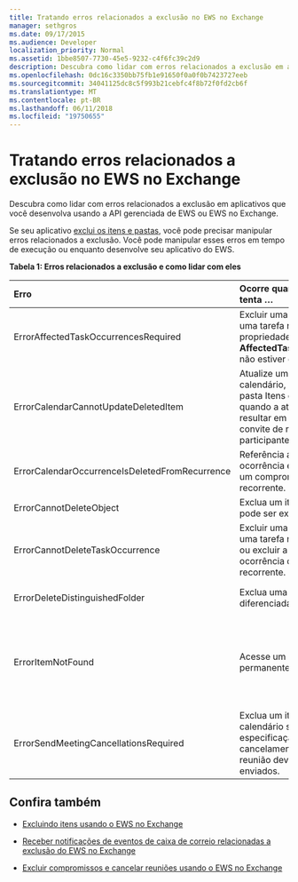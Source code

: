 ```yaml
---
title: Tratando erros relacionados a exclusão no EWS no Exchange
manager: sethgros
ms.date: 09/17/2015
ms.audience: Developer
localization_priority: Normal
ms.assetid: 1bbe8507-7730-45e5-9232-c4f6fc39c2d9
description: Descubra como lidar com erros relacionados a exclusão em aplicativos que você desenvolva usando a API gerenciada de EWS ou EWS no Exchange.
ms.openlocfilehash: 0dc16c3350bb75fb1e91650f0a0f0b7423727eeb
ms.sourcegitcommit: 34041125dc8c5f993b21cebfc4f8b72f0fd2cb6f
ms.translationtype: MT
ms.contentlocale: pt-BR
ms.lasthandoff: 06/11/2018
ms.locfileid: "19750655"
---
```

# <a name="handling-deletion-related-errors-in-ews-in-exchange"></a>Tratando erros relacionados a exclusão no EWS no Exchange

Descubra como lidar com erros relacionados a exclusão em aplicativos que você desenvolva usando a API gerenciada de EWS ou EWS no Exchange.
  
Se seu aplicativo [exclui os itens e pastas](deleting-items-by-using-ews-in-exchange.md), você pode precisar manipular erros relacionados a exclusão. Você pode manipular esses erros em tempo de execução ou enquanto desenvolve seu aplicativo do EWS.
  
**Tabela 1: Erros relacionados a exclusão e como lidar com eles**

|**Erro**|**Ocorre quando você tenta …**|**Manipulá-lo pelo …**|
|:-----|:-----|:-----|
|ErrorAffectedTaskOccurrencesRequired  <br/> |Excluir uma instância de uma tarefa recorrente e a propriedade **AffectedTaskOccurrence** não estiver definida.  <br/> |A configuração da propriedade **AffectedTaskOccurrence** e tentar novamente a exclusão.  <br/> |
|ErrorCalendarCannotUpdateDeletedItem  <br/> |Atualize um item de calendário, localizado na pasta Itens excluídos quando a atualização for resultar em enviando um convite de reunião a participantes.  <br/> |Cancelando a atualização ou mover o item de calendário de volta para a pasta de calendário padrão e atualizar o item de calendário.  <br/> |
|ErrorCalendarOccurrenceIsDeletedFromRecurrence  <br/> |Referência a uma ocorrência excluída de um compromisso recorrente.  <br/> |Removendo uma referência a uma ocorrência excluída.  <br/> |
|ErrorCannotDeleteObject  <br/> |Exclua um item que não pode ser excluído.  <br/> |Sair de tentativas para excluir o item.  <br/> |
|ErrorCannotDeleteTaskOccurrence  <br/> |Excluir uma ocorrência de uma tarefa nonrecurring ou excluir a última ocorrência de uma tarefa recorrente.  <br/> |Excluindo uma tarefa nonrecurring ou sair tenta excluir a última ocorrência de uma tarefa recorrente.  <br/> |
|ErrorDeleteDistinguishedFolder  <br/> |Exclua uma pasta diferenciada.  <br/> |Indicando que as pastas padrão não podem ser excluídas.  <br/> |
|ErrorItemNotFound  <br/> |Acesse um item excluído permanentemente.  <br/> |Removendo referências a um item quando ele é excluído do repositório. Se um item é recuperado, certifique-se de que você restabelecer referências necessárias para o cliente.  <br/> |
|ErrorSendMeetingCancellationsRequired  <br/> |Exclua um item de calendário sem especificação se cancelamentos de reunião devem ser enviados.  <br/> |Especificando que cancelamentos de reunião deve ou não deve ser enviada.  <br/> |
   
## <a name="see-also"></a>Confira também


- [Excluindo itens usando o EWS no Exchange](deleting-items-by-using-ews-in-exchange.md)
    
- [Receber notificações de eventos de caixa de correio relacionadas a exclusão do EWS no Exchange](pull-notifications-for-ews-deletion-related-mailbox-events-in-exchange.md)
    
- [Excluir compromissos e cancelar reuniões usando o EWS no Exchange](how-to-delete-appointments-and-cancel-meetings-by-using-ews-in-exchange.md)
    

